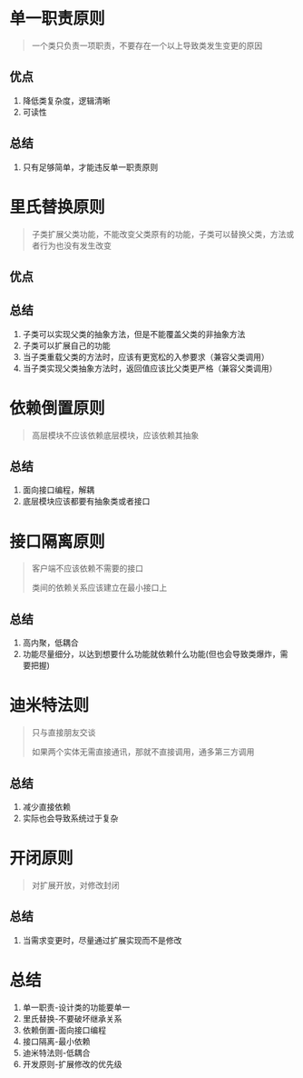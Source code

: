 # 单一职责原则

> 一个类只负责一项职责，不要存在一个以上导致类发生变更的原因

## 优点

1. 降低类复杂度，逻辑清晰
2. 可读性

## 总结

1. 只有足够简单，才能违反单一职责原则

# 里氏替换原则

> 子类扩展父类功能，不能改变父类原有的功能，子类可以替换父类，方法或者行为也没有发生改变

## 优点

## 总结

1. 子类可以实现父类的抽象方法，但是不能覆盖父类的非抽象方法
2. 子类可以扩展自己的功能
3. 当子类重载父类的方法时，应该有更宽松的入参要求（兼容父类调用）
4. 当子类实现父类抽象方法时，返回值应该比父类更严格（兼容父类调用）

# 依赖倒置原则

> 高层模块不应该依赖底层模块，应该依赖其抽象

## 总结

1. 面向接口编程，解耦
2. 底层模块应该都要有抽象类或者接口

# 接口隔离原则

> 客户端不应该依赖不需要的接口
>
> 类间的依赖关系应该建立在最小接口上

## 总结

1. 高内聚，低耦合
2. 功能尽量细分，以达到想要什么功能就依赖什么功能(但也会导致类爆炸，需要把握)

# 迪米特法则

> 只与直接朋友交谈
>
> 如果两个实体无需直接通讯，那就不直接调用，通多第三方调用

## 总结

1. 减少直接依赖
2. 实际也会导致系统过于复杂

# 开闭原则

> 对扩展开放，对修改封闭

## 总结

1. 当需求变更时，尽量通过扩展实现而不是修改



# 总结

1. 单一职责-设计类的功能要单一
2. 里氏替换-不要破坏继承关系
3. 依赖倒置-面向接口编程
4. 接口隔离-最小依赖
5. 迪米特法则-低耦合
6. 开发原则-扩展修改的优先级

